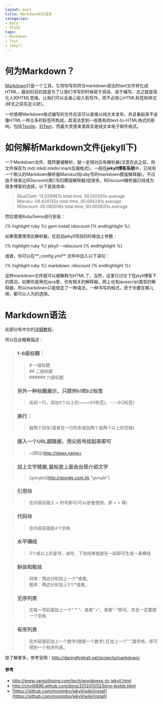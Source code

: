 ```yaml
---
layout: post
title: Markdown标记语言
categories:
- Data
- Study
tags:
- Markdown
- Text
- Jekyll
---
```


# 何为**Markdown**？  
[Markdown](http://daringfireball.net/projects/markdown/)只是一个工具，它将你写的符合markdown语法的text文件转化成HTML，最初的目的就是为了让我们书写的时候易于阅读、易于编写，总之就是简化人的HTML思维，让我们可以全身心投入到写作，而不必担心HTML标签和样式(样式之前先定义好)。  

一份使用Markdown格式编写的文件应该可以直接以纯文本发布，并且看起来不会像HTML一样众多的标签所构成，其语法受到一些既有的text-to-HTML格式的影响，包括[Textile](http://textism.com/tools/textile/)、[EtText](http://ettext.taint.org/doc/)，而最大灵感来源其实是纯文本电子邮件格式。

# 如何解析**Markdown**文件(jekyll下)  
一个Markdown文件，既然要被解析，就一定得对应有解析器(注意在此之前，将文件保存为\.md/\.mkd/\.mkdn/\.mark后缀格式)，一般在**jekyll博客系统**中，已经有一个默认的Markdown解析器Maruku(纯ruby写的markdown模版解释器)，不过由于效率比RDiscount(用C写的模版解释器)低很多，RDiscount解析器已经成为很多博客的选择，以下是其效率:

> BlueCloth: 13.029987s total time, 00.130300s average  
>   Maruku: 08.424132s total time, 00.084241s average  
> RDiscount: 00.082019s total time, 00.000820s average    

然后使用RubyGems进行安装：

{% highlight ruby %}
gem install rdiscount
{% endhighlight %}  

如果需要使用此解析器，在启动jekyll项目的时候加上参数：

{% highlight ruby %}
jekyll --rdiscount
{% endhighlight %}  

或者，你可以在**\_config.yml** 文件中加入以下语句：

{% highlight ruby %}
markdown: rdiscount
{% endhighlight %}  

这样markdown文件就可以被解释为HTML了，当然，这里只讨论了在jeyll博客下的情况，如果你是用在java里，也有相关的解释器，网上也有javascript类型的解释器，所以markdown只是规定了一种语法，一种书写的格式，至于你要在哪儿用，都可以人为的选择。  

# **Markdown语法**  
此部分有中文的[详细教程](http://wowubuntu.com/markdown/index.html)。  

所以在此粗略描述：  

> ### 1-6级标题：  
>> \# 一级标题  
>> \## 二级标题  
>> \###### 六级标题  

> ### 另外一种标题展示，只提供h1和h2标签  
>> 另起一行，添加4个以上的====(h1标签)，----(h2标签)

> ### 换行：  
>> 敲两个回车(或者在一行的末端加两个或两个以上的空格)  

> ### 插入一个URL超链接，用尖括号括起来即可  
>> <(网址)http://ideex.name>  

> ### 加上文字链接,鼠标放上面会出现介绍文字
>> \[google](http://google.com.hk "google")  

> ### 引用块  
>> 在内容前插入 >  符号即可(可以嵌套使用，即 > >  等)  

> ### 代码块  
>> 在内容前面敲4个空格  

> ### 水平横线  
>> 3个或以上的星号、减号、下划线单独放在一起即可生成一条横线  

> ### 斜体和粗体  
>> 斜体：两边分别加上一个\*或者\_  
>> 粗体：两边分别加上2个*或者\_  


> ### 无序列表  
>> 在每一项前面加上一个" * "、或者"+"、或者"-"即可，并且一定要跟一个空格

> ### 有序列表  
>> 在内容面前加上一个数字(随便一个数字),在加上一个".",跟空格，即可得到一个有序列表。


欲了解更多，参考官网：<http://daringfireball.net/projects/markdown/>

       

#### 参考  
- <http://www.yangzhiping.com/tech/wordpress-to-jekyll.html>  
- <http://chxt6896.github.com/blog/2012/01/02/blog-textile.html>  
- [https://github.com/mojombo/jekyll/wiki/install](https://github.com/mojombo/jekyll/wiki/install)  

   